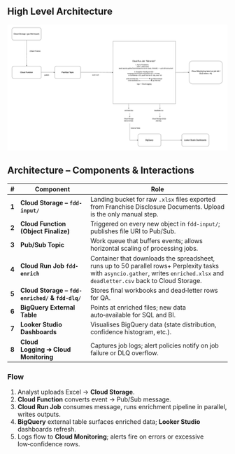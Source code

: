 ## High Level Architecture

![architecture diagram](architecture.png)


## Architecture – Components & Interactions

| # | Component | Role |
|---|-----------|------|
| **1** | **Cloud Storage – `fdd-input/`** | Landing bucket for raw `.xlsx` files exported from Franchise Disclosure Documents. Upload is the only manual step. |
| **2** | **Cloud Function (Object Finalize)** | Triggered on every new object in `fdd-input/`; publishes file URI to Pub/Sub. |
| **3** | **Pub/Sub Topic** | Work queue that buffers events; allows horizontal scaling of processing jobs. |
| **4** | **Cloud Run Job `fdd-enrich`** | Container that downloads the spreadsheet, runs up to 50 parallel rows+ Perplexity tasks with `asyncio.gather`, writes `enriched.xlsx` and `deadletter.csv` back to Cloud Storage. |
| **5** | **Cloud Storage – `fdd-enriched/` & `fdd-dlq/`** | Stores final workbooks and dead‑letter rows for QA. |
| **6** | **BigQuery External Table** | Points at enriched files; new data auto‑available for SQL and BI. |
| **7** | **Looker Studio Dashboards** | Visualises BigQuery data (state distribution, confidence histogram, etc.). |
| **8** | **Cloud Logging ➔ Cloud Monitoring** | Captures job logs; alert policies notify on job failure or DLQ overflow. |


### Flow

1. Analyst uploads Excel → **Cloud Storage**.  
2. **Cloud Function** converts event → Pub/Sub message.  
3. **Cloud Run Job** consumes message, runs enrichment pipeline in parallel, writes outputs.  
4. **BigQuery** external table surfaces enriched data; **Looker Studio** dashboards refresh.  
5. Logs flow to **Cloud Monitoring**; alerts fire on errors or excessive low‑confidence rows.
